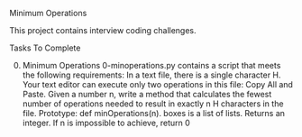 Minimum Operations

This project contains interview coding challenges.

Tasks To Complete

0. Minimum Operations
0-minoperations.py contains a script that meets the following requirements:
In a text file, there is a single character H. Your text editor can execute only two operations in this file: Copy All and Paste. Given a number n, write a method that calculates the fewest number of operations needed to result in exactly n H characters in the file.
Prototype: def minOperations(n).
boxes is a list of lists.
Returns an integer.
If n is impossible to achieve, return 0

